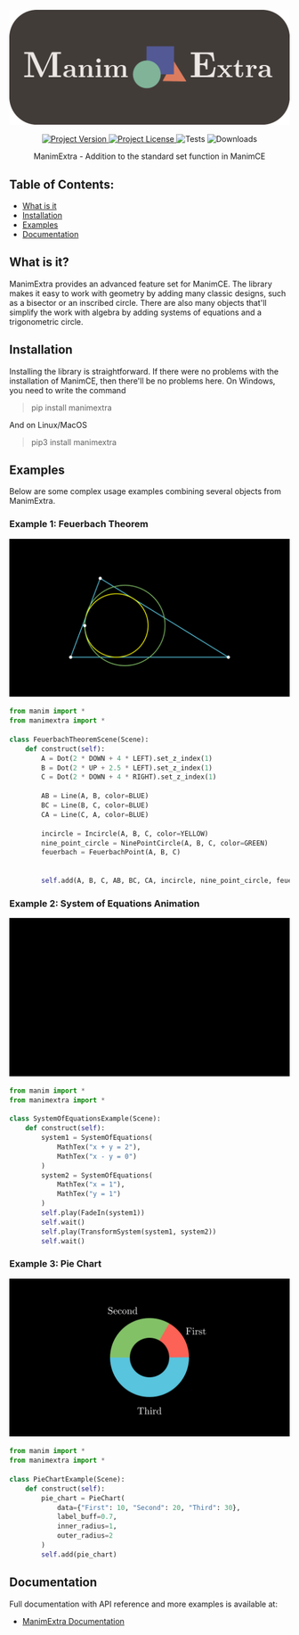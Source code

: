 ![Main Logo](https://raw.githubusercontent.com/Merzlikin-Matvey/ManimExtra/main/assets/logo.png)

<p align="center">
    <a href="https://pypi.org/project/manimextra/">
        <img src="https://img.shields.io/pypi/v/manimextra" alt="Project Version">
    </a>
    <a href="https://github.com/Merzlikin-Matvey/ManimExtra">
        <img src="https://img.shields.io/github/license/Merzlikin-Matvey/ManimExtra" alt="Project License">
    </a>
    <a>
        <img src="https://github.com/Merzlikin-Matvey/ManimExtra/workflows/Tests/badge.svg" alt="Tests">
    </a>
    <a>
        <img src="https://static.pepy.tech/badge/manimextra" alt="Downloads">
    </a>
</p>

<p align="center">
    ManimExtra - Addition to the standard set function in ManimCE
</p>

## Table of Contents:
- [What is it](#what-is-it)
- [Installation](#installation)
- [Examples](#examples)
- [Documentation](#documentation)

## What is it?

ManimExtra provides an advanced feature set for ManimCE.
The library makes it easy to work with geometry by adding 
many classic designs, such as a bisector or an inscribed circle.
There are also many objects 
that'll simplify the work with algebra by adding systems of equations and a trigonometric circle.

## Installation

Installing the library is straightforward. 
If there were no problems with the installation of ManimCE, 
then there'll be no problems here. 
On Windows, you need to write the command

> pip install manimextra

And on Linux/MacOS

> pip3 install manimextra

## Examples

Below are some complex usage examples combining several objects from ManimExtra.

### Example 1: Feuerbach Theorem
![feuerbach.png](https://raw.githubusercontent.com/Merzlikin-Matvey/ManimExtra/main/assets/feuerbach.png)

```python
from manim import *
from manimextra import *

class FeuerbachTheoremScene(Scene):
    def construct(self):
        A = Dot(2 * DOWN + 4 * LEFT).set_z_index(1)
        B = Dot(2 * UP + 2.5 * LEFT).set_z_index(1)
        C = Dot(2 * DOWN + 4 * RIGHT).set_z_index(1)
        
        AB = Line(A, B, color=BLUE)
        BC = Line(B, C, color=BLUE)
        CA = Line(C, A, color=BLUE)
        
        incircle = Incircle(A, B, C, color=YELLOW)
        nine_point_circle = NinePointCircle(A, B, C, color=GREEN)
        feuerbach = FeuerbachPoint(A, B, C)
        
        
        self.add(A, B, C, AB, BC, CA, incircle, nine_point_circle, feuerbach)
```

### Example 2: System of Equations Animation

![feuerbach.png](https://raw.githubusercontent.com/Merzlikin-Matvey/ManimExtra/main/assets/equations.gif)


```python
from manim import *
from manimextra import *

class SystemOfEquationsExample(Scene):
    def construct(self):
        system1 = SystemOfEquations(
            MathTex("x + y = 2"),
            MathTex("x - y = 0")
        )
        system2 = SystemOfEquations(
            MathTex("x = 1"),
            MathTex("y = 1")
        )
        self.play(FadeIn(system1))
        self.wait()
        self.play(TransformSystem(system1, system2))
        self.wait()
```

### Example 3: Pie Chart 

![piechart.png](https://raw.githubusercontent.com/Merzlikin-Matvey/ManimExtra/main/assets/piechart.png)


```python
from manim import *
from manimextra import *

class PieChartExample(Scene):
    def construct(self):
        pie_chart = PieChart(
            data={"First": 10, "Second": 20, "Third": 30},
            label_buff=0.7,
            inner_radius=1,
            outer_radius=2
        )
        self.add(pie_chart)
```

## Documentation

Full documentation with API reference and more examples is available at:

- [ManimExtra Documentation](https://merzlikin-matvey.github.io/ManimExtra/)

